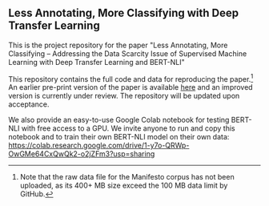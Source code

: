 ## Less Annotating, More Classifying with Deep Transfer Learning
This is the project repository for the paper "Less Annotating, More Classifying – Addressing the Data Scarcity Issue of Supervised Machine Learning with Deep Transfer Learning and BERT-NLI"

This repository contains the full code and data for reproducing the paper.[^1] An earlier pre-print version of the paper is available [here](https://osf.io/wqc86/) and an improved version is currently under review. The repository will be updated upon acceptance. 

We also provide an easy-to-use Google Colab notebook for testing BERT-NLI with free access to a GPU. We invite anyone to run and copy this notebook and to train their own BERT-NLI model on their own data: https://colab.research.google.com/drive/1-y7o-QRWp-OwGMe64CxQwQk2-o2jZFm3?usp=sharing 

[^1]: Note that the raw data file for the Manifesto corpus has not been uploaded, as its 400+ MB size exceed the 100 MB data limit by GitHub. 